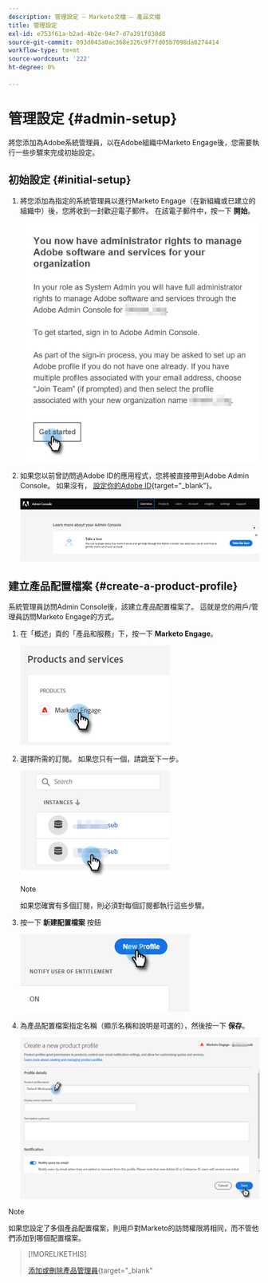 ```yaml
---
description: 管理設定 — Marketo文檔 — 產品文檔
title: 管理設定
exl-id: e753f61a-b2ad-4b2e-94e7-d7a391f030d8
source-git-commit: 093d043a0ac368e326c9f7fd05b7098da6274414
workflow-type: tm+mt
source-wordcount: '222'
ht-degree: 0%

---
```


# 管理設定 {#admin-setup}

將您添加為Adobe系統管理員，以在Adobe組織中Marketo Engage後，您需要執行一些步驟來完成初始設定。

## 初始設定 {#initial-setup}

1. 將您添加為指定的系統管理員以進行Marketo Engage（在新組織或已建立的組織中）後，您將收到一封歡迎電子郵件。 在該電子郵件中，按一下 **開始**。

   ![](assets/admin-setup-1.png)

1. 如果您以前曾訪問過Adobe ID的應用程式，您將被直接帶到Adobe Admin Console。 如果沒有， [設定你的Adobe ID](https://helpx.adobe.com/manage-account/using/create-update-adobe-id.html){target=&quot;_blank&quot;}。

   ![](assets/admin-setup-2.png)

## 建立產品配置檔案 {#create-a-product-profile}

系統管理員訪問Admin Console後，該建立產品配置檔案了。 這就是您的用戶/管理員訪問Marketo Engage的方式。

1. 在「概述」頁的「產品和服務」下，按一下 **Marketo Engage**。

   ![](assets/admin-setup-3.png)

1. 選擇所需的訂閱。 如果您只有一個，請跳至下一步。

   ![](assets/admin-setup-4.png)

   >[!NOTE]
   >
   >如果您確實有多個訂閱，則必須對每個訂閱都執行這些步驟。

1. 按一下 **新建配置檔案** 按鈕

   ![](assets/admin-setup-5.png)

1. 為產品配置檔案指定名稱（顯示名稱和說明是可選的），然後按一下 **保存**。

   ![](assets/admin-setup-6.png)

>[!NOTE]
>
>如果您設定了多個產品配置檔案，則用戶對Marketo的訪問權限將相同，而不管他們添加到哪個配置檔案。

>[!MORELIKETHIS]
>
>[添加或刪除產品管理員](/help/marketo/product-docs/administration/marketo-with-adobe-identity/add-or-remove-a-product-admin.md){target=&quot;_blank&quot;
